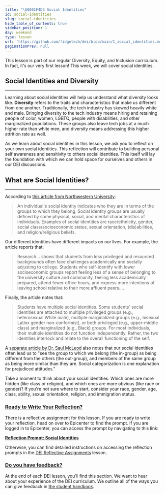 ```yaml
---
title: "\U0001F4D3 Social Identities"
id: social-identities
slug: social-identities
hide_table_of_contents: true
sidebar_position: 1
day: weekend
type: lesson
url: 'https://github.com/fidgetech/dei/blob/main/1_social_identities.md'
paginationPrev: null
---
```


This lesson is part of our regular Diversity, Equity, and Inclusion curriculum. In fact, it's our very first lesson! This week, we will cover social identities. 

## Social Identities and Diversity

---

Learning about social identities will help us understand what diversity looks like. **Diversity** refers to the traits and characteristics that make us different from one another. Traditionally, the tech industry has skewed heavily white and male. Bringing diversity to the tech industry means hiring and retaining people of color, women, LGBTQ, people with disabilities, and other marginalized populations. These groups also leave tech jobs at a much higher rate than white men, and diversity means addressing this higher attrition rate as well.

As we learn about social identities in this lesson, we ask you to reflect on your own social identities. This reflection will contribute to building personal self awareness and sensitivity to others social identities. This itself will lay the foundation with which we can hold space for ourselves and others in our DEI discussions. 

## What are Social Identities?

---

According to [this article from Northwestern University](https://www.northwestern.edu/searle/initiatives/diversity-equity-inclusion/social-identities.html):

> An individual's social identity indicates who they are in terms of the groups to which they belong. Social identity groups are usually defined by some physical, social, and mental characteristics of individuals. Examples of social identities are race/ethnicity, gender, social class/socioeconomic status, sexual orientation, (dis)abilities, and religion/religious beliefs.

Our different identities have different impacts on our lives. For example, the article reports that:

> Research... shows that students from less privileged and resourced backgrounds often face challenges academically and socially adjusting to college. Students who self-identify with lower socioeconomic groups report feeling less of a sense of belonging to the university culture and community, feeling less academically prepared, attend fewer office hours, and express more intentions of leaving school relative to their more affluent peers….

Finally, the article notes that:

> Students have multiple social identities. Some students' social identities are attached to multiple privileged groups (e.g., heterosexual White male), multiple marginalized groups (e.g., bisexual Latinx gender non-conformist), or both privileged (e.g., upper-middle class) and marginalized (e.g., Black) groups. For most individuals, their multiple identities do not function independently. Rather, the two identities interlock and relate to the overall functioning of the self.

A [separate article by Dr. Saul McLeod](https://www.simplypsychology.org/social-identity-theory.html) also notes that our social identities often lead us to "see the group to which we belong (the in-group) as being different from the others (the out-group), and members of the same group as being more similar than they are. Social categorization is one explanation for prejudiced attitudes."

Take a moment to think about your social identities. Which ones are more hidden (like class or religion), and which ones are more obvious (like race or gender)? If you're not sure where to start, consider your race, gender, age, class, ability, sexual orientation, religion, and immigration status.

### [Ready to Write Your Reflection?](#ready-to-write-your-reflection)

There is a reflective assignment for this lesson. If you are ready to write your reflection, head on over to Epicenter to find the prompt. If you are logged in to Epicenter, you can access the prompt by navigating to this link:

**<span class="glyphicon glyphicon-link"></span> [Reflection Prompt: Social Identities](https://epicenter.epicodus.com/journals?title=Social+Identities)**

Otherwise, you can find detailed instructions on accessing the reflection prompts in the [DEI Reflective Assignments](/pre-work/getting-started-at-epicodus/dei-reflective-assignments#finding-the-reflection-prompts) lesson.

### [Do you have feedback?](#do-you-have-feedback)

At the end of each DEI lesson, you'll find this section. We want to hear about your experience of the DEI curriculum. We outline all of the ways you can give feedback in [the student handbook](/student-handbook#giving-feedback).
